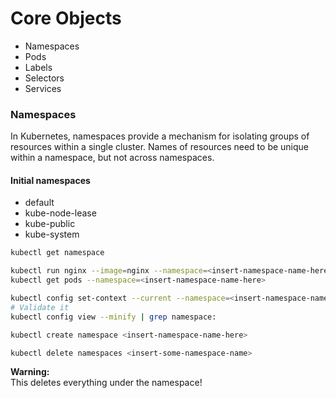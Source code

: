 # Core Objects

- Namespaces
- Pods
- Labels
- Selectors
- Services

### Namespaces

In Kubernetes, namespaces provide a mechanism for isolating groups of resources within a single cluster. Names of resources need to be unique within a namespace, but not across namespaces.

#### Initial namespaces

- default
- kube-node-lease
- kube-public
- kube-system

```sh
kubectl get namespace

kubectl run nginx --image=nginx --namespace=<insert-namespace-name-here>
kubectl get pods --namespace=<insert-namespace-name-here>

kubectl config set-context --current --namespace=<insert-namespace-name-here>
# Validate it
kubectl config view --minify | grep namespace:

kubectl create namespace <insert-namespace-name-here>

kubectl delete namespaces <insert-some-namespace-name>
```

**Warning:**  
This deletes everything under the namespace!


